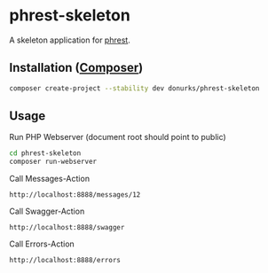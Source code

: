 # phrest-skeleton

A skeleton application for [phrest](https://github.com/DonUrks/phrest). 

## Installation ([Composer](https://getcomposer.org/))

```sh
composer create-project --stability dev donurks/phrest-skeleton
```

## Usage

Run PHP Webserver (document root should point to public)

```sh
cd phrest-skeleton
composer run-webserver
```

Call Messages-Action

```
http://localhost:8888/messages/12
```

Call Swagger-Action

```
http://localhost:8888/swagger
```

Call Errors-Action

```
http://localhost:8888/errors
```



